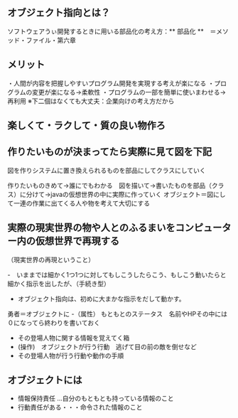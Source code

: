 ## オブジェクト指向とは？

ソフトウェアうぃ開発するときに用いる部品化の考え方：** 部品化 **　＝メソッド・ファイル・第六章
## メリット

・人間が内容を把握しやすいプログラム開発を実現する考えが楽になる
・プログラムの変更が楽になる→柔軟性
・プログラムの一部を簡単に使いまわせる→再利用
※下二個はなくても大丈夫：企業向けの考え方だから
## 楽しくて・ラクして・質の良い物作ろ

## 作りたいものが決まってたら実際に見て図を下記
図を作りシステムに置き換えられるものを部品にしてクラスにしていく


作りたいものきめて→誰にでもわかる　図を描いて→書いたものを部品（クラス）に分けて→javaの仮想世界の中に実際に作っていく
オブジェクト＝図にして一連の作業に出てくる人や物を考えて大切にする
## 実際の現実世界の物や人とのふるまいをコンピューター内の仮想世界で再現する
（現実世界の再現ということ）

-　いままでは細かく1つ1つに対してもしこうしたらこう、もしこう動いたらと細かく指示を出したが、（手続き型）
- オブジェクト指向は、初めに大まかな指示をだして動かす。

勇者＝オブジェクトに
-（属性） もともとのステータス　名前やHPその中には０になってら終わりを書いておく
- その登場人物に関する情報を覚えてく箱
- (操作)　オブジェクトが行う行動　逃げて目の前の敵を倒せなど
- その登場人物が行う行動や動作の手順

## オブジェクトには
- 情報保持責任 ...自分のもともとも持っている情報のこと
- 行動責任がある・・・命令された情報のこと

　
